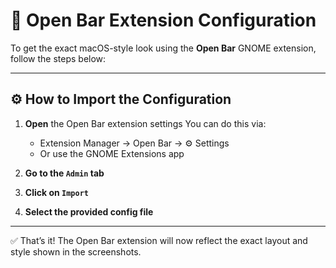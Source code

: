 # 📂 Open Bar Extension Configuration

To get the exact macOS-style look using the **Open Bar** GNOME extension, follow the steps below:

---

## ⚙️ How to Import the Configuration

1. **Open** the Open Bar extension settings
   You can do this via:

   - Extension Manager → Open Bar → ⚙️ Settings
   - Or use the GNOME Extensions app

2. **Go to the `Admin` tab**

3. **Click on `Import`**

4. **Select the provided config file**

---

✅ That’s it! The Open Bar extension will now reflect the exact layout and style shown in the screenshots.

